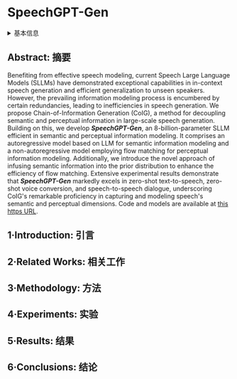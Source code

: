 # SpeechGPT-Gen

<details>
<summary>基本信息</summary>

- 标题: "SpeechGPT-Gen: Scaling Chain-of-Information Speech Generation"
- 作者:
  - 01 Dong Zhang
  - 02 Xin Zhang
  - 03 Jun Zhan
  - 04 Shimin Li
  - 05 Yaqian Zhou
  - 06 Xipeng Qiu (邱锡鹏)
- 链接:
  - [ArXiv](https://arxiv.org/abs/2401.13527)
  - [Publication]()
  - [Github](https://github.com/0nutation/speechgpt)
  - [Demo](https://0nutation.github.io/SpeechGPT-Gen.github.io/)
- 文件:
  - [ArXiv](../SpeechLM/_PDF/2401.13527v2__SpeechGPT-Gen__Scaling_Chain-of-Information_Speech_Generation.pdf)
  - [Publication] #TODO

</details>

## Abstract: 摘要

Benefiting from effective speech modeling, current Speech Large Language Models (SLLMs) have demonstrated exceptional capabilities in in-context speech generation and efficient generalization to unseen speakers.
However, the prevailing information modeling process is encumbered by certain redundancies, leading to inefficiencies in speech generation.
We propose Chain-of-Information Generation (CoIG), a method for decoupling semantic and perceptual information in large-scale speech generation.
Building on this, we develop ***SpeechGPT-Gen***, an 8-billion-parameter SLLM efficient in semantic and perceptual information modeling.
It comprises an autoregressive model based on LLM for semantic information modeling and a non-autoregressive model employing flow matching for perceptual information modeling.
Additionally, we introduce the novel approach of infusing semantic information into the prior distribution to enhance the efficiency of flow matching.
Extensive experimental results demonstrate that ***SpeechGPT-Gen*** markedly excels in zero-shot text-to-speech, zero-shot voice conversion, and speech-to-speech dialogue, underscoring CoIG's remarkable proficiency in capturing and modeling speech's semantic and perceptual dimensions.
Code and models are available at [this https URL](https://github.com/0nutation/SpeechGPT).

## 1·Introduction: 引言

## 2·Related Works: 相关工作

## 3·Methodology: 方法

## 4·Experiments: 实验

## 5·Results: 结果

## 6·Conclusions: 结论